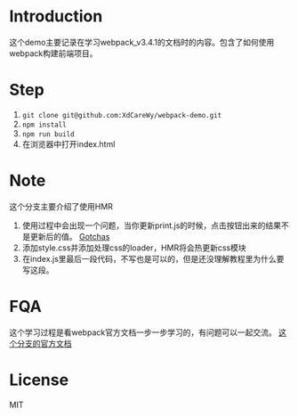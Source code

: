 # Introduction
这个demo主要记录在学习webpack_v3.4.1的文档时的内容。包含了如何使用webpack构建前端项目。
# Step
1. ```git clone git@github.com:XdCareWy/webpack-demo.git```
2. ```npm install```
3. ```npm run build```
4. 在浏览器中打开index.html

# Note
这个分支主要介绍了使用HMR
1. 使用过程中会出现一个问题，当你更新print.js的时候，点击按钮出来的结果不是更新后的值。
[Gotchas](https://webpack.js.org/guides/hot-module-replacement/#gotchas)
2. 添加style.css并添加处理css的loader，HMR将会热更新css模块
3. 在index.js里最后一段代码，不写也是可以的，但是还没理解教程里为什么要写这段。

# FQA
这个学习过程是看webpack官方文档一步一步学习的，有问题可以一起交流。
[这个分支的官方文档](https://webpack.js.org/guides/output-management/)

# License
MIT
